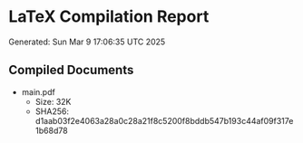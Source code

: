 # LaTeX Compilation Report
Generated: Sun Mar  9 17:06:35 UTC 2025
## Compiled Documents
- main.pdf
  - Size: 32K
  - SHA256: d1aab03f2e4063a28a0c28a21f8c5200f8bddb547b193c44af09f317e1b68d78
